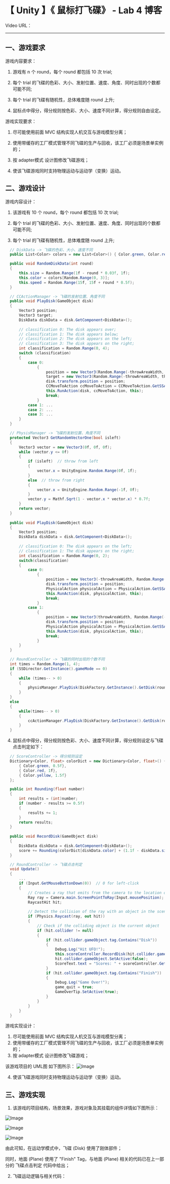 # 【 Unity 】《 鼠标打飞碟》 - Lab 4 博客 

Video URL：

---

## 一、游戏要求 

游戏内容要求：

1. 游戏有 n 个 round，每个 round 都包括 10 次 trial;

2. 每个 trial 的飞碟的色彩、大小、发射位置、速度、角度、同时出现的个数都可能不同;

3. 每个 trial 的飞碟有随机性，总体难度随 round 上升;

4. 鼠标点中得分，得分规则按色彩、大小、速度不同计算，得分规则自由设定。

游戏实现要求：

1. 尽可能使用前面 MVC 结构实现人机交互与游戏模型分离；
2. 使用带缓存的工厂模式管理不同飞碟的生产与回收，该工厂必须是场景单实例的；
3. 按 adapter模式 设计图修改飞碟游戏；

4. 使该飞碟游戏同时支持物理运动与运动学（变换）运动。

## 二、游戏设计 

游戏内容设计：

1. 该游戏有 10 个 round，每个 round 都包括 10 次 trial;

2. 每个 trial 的飞碟的色彩、大小、发射位置、速度、角度、同时出现的个数都可能不同;
3. 每个 trial 的飞碟有随机性，总体难度随 round 上升;

```cs
  // DiskData -> 飞碟的色彩、大小、速度不同
  public List<Color> colors = new List<Color>() { Color.green, Color.red, Color.yellow };

  public void RandomDiskData(int round)
  {
      this.size = Random.Range(1f - round * 0.03f, 1f);
      this.color = colors[Random.Range(0, 3)];
      this.speed = Random.Range(15f, 15f + round * 0.5f);
  }

  // CCActionManager -> 飞碟的发射位置、角度不同
  public void PlayDisk(GameObject disk)
  {
      Vector3 position;
      Vector3 target;
      DiskData diskData = disk.GetComponent<DiskData>();
  
      // classification 0: The disk appears over;
      // classification 1: The disk appears below;
      // classification 2: The disk appears on the left;
      // classification 3: The disk appears on the right;
      int classification = Random.Range(0, 4);
      switch (classification)
      {
          case 0:
              {
                  position = new Vector3(Random.Range(-throwAreaWidth, throwAreaWidth), throwAreaHeight * 3);
                  target = new Vector3(Random.Range(-throwAreaWidth, throwAreaWidth), -throwAreaHeight * 3);
                  disk.transform.position = position;
                  CCMoveToAction ccMoveToAction = CCMoveToAction.GetSSAction(target, diskData.speed * 0.75f);
                  this.RunAction(disk, ccMoveToAction, this);
                  break;
              }
          case 1: ...
          case 2: ...
          case 3: ...
      }
  }

  // PhysisManager -> 飞碟的发射位置、角度不同
  protected Vector3 GetRandomVectorOne(bool isleft)
  {
      Vector3 vector = new Vector3(0f, 0f, 0f);
      while (vector.y <= 0f)
      {
          if (isleft)  // throw from left
          {
              vector.x = UnityEngine.Random.Range(0f, 1f);
          }
          else  // throw from right
          {
              vector.x = UnityEngine.Random.Range(-1f, 0f);
          }
          vector.y = Mathf.Sqrt(1 - vector.x * vector.x) * 0.7f;
      }
      return vector;
  }
  
  public void PlayDisk(GameObject disk)
  {
      Vector3 position;
      DiskData diskData = disk.GetComponent<DiskData>();
  
      // classification 0: The disk appears on the left;
      // classification 1: The disk appears on the right;
      int classification = Random.Range(0, 2);
      switch(classification)
      {
          case 0:
              {
                  position = new Vector3(-throwAreaWidth, Random.Range(-throwAreaHeight, throwAreaHeight));
                  disk.transform.position = position;
                  PhysicalAction physicalAction = PhysicalAction.GetSSAction(GetRandomVectorOne(true) * diskData.speed);
                  this.RunAction(disk, physicalAction, this);
                  break;
              }
          case 1:
              {
                  position = new Vector3(throwAreaWidth, Random.Range(-throwAreaHeight, throwAreaHeight));
                  disk.transform.position = position;
                  PhysicalAction physicalAction = PhysicalAction.GetSSAction(GetRandomVectorOne(false) * diskData.speed);
                  this.RunAction(disk, physicalAction, this);
                  break;
              }
      }
  }

  // RoundController -> 飞碟的同时出现的个数不同
  int times = Random.Range(1, 4);
  if (SSDirector.GetInstance().gameMode == 0)
  {
      while (times-- > 0)
      {
          physisManager.PlayDisk(DiskFactory.GetInstance().GetDisk(round, 0));
      }
  }
  else
  {
      while(times-- > 0)
      {
          ccActionManager.PlayDisk(DiskFactory.GetInstance().GetDisk(round, 1));
      }
  }
```

4. 鼠标点中得分，得分规则按色彩、大小、速度不同计算，得分规则设定与飞碟点击判定如下：

```cs
  // ScoreController -> 得分规则设定
  Dictionary<Color, float> colorDict = new Dictionary<Color, float>() {
      { Color.green, 0.5f},
      { Color.red, 1f},
      { Color.yellow, 1.5f}
  };

  public int Rounding(float number)
  {
      int results = (int)number;
      if (number - results >= 0.5f)
      {
          results += 1;
      }
      return results;
  }
  
  public void RecordDisk(GameObject disk)
  {
      DiskData diskData = disk.GetComponent<DiskData>();
      score += Rounding(colorDict[diskData.color] + (1.1f - diskData.size) * 4 + (diskData.speed - 14f) * 0.3f);
  }

  // RoundController -> 飞碟点击判定
  void Update()
  {
      ...
      if (Input.GetMouseButtonDown(0))  // 0 for left-click
      {
          // Creates a ray that emits from the camera to the location of the mouse pointer
          Ray ray = Camera.main.ScreenPointToRay(Input.mousePosition);
          RaycastHit hit;
      
          // Detect the collision of the ray with an object in the scene
          if (Physics.Raycast(ray, out hit))
          {
              // Check if the colliding object is the current object
              if (hit.collider != null)
              {
                  if (hit.collider.gameObject.tag.Contains("Disk"))
                  {
                      Debug.Log("Hit UFO!");
                      this.scoreController.RecordDisk(hit.collider.gameObject);
                      hit.collider.gameObject.SetActive(false);
                      ScoreText.text = "Scores: " + scoreController.GetScore().ToString();
                  }
                  if (hit.collider.gameObject.tag.Contains("Finish"))
                  {
                      Debug.Log("Game Over!");
                      game_quit = true;
                      GameOverTip.SetActive(true);
                  }
              }
          }
      }
  }
```

游戏实现设计：

1. 尽可能使用前面 MVC 结构实现人机交互与游戏模型分离；
2. 使用带缓存的工厂模式管理不同飞碟的生产与回收，该工厂必须是场景单实例的；
3. 按 adapter模式 设计图修改飞碟游戏；

该游戏项目的 UML图 如下图所示：
![Image](./word/media/Main.png)

4. 使该飞碟游戏同时支持物理运动与运动学（变换）运动。

## 三、游戏实现

1. 该游戏的项目结构，场景效果，游戏对象及其挂载的组件详情如下图所示： 

![Image](./word/media/image1.png)

![Image](./word/media/image2.png)

![Image](./word/media/image3.png)

由此可知，在运动学模式中，飞碟 (Disk) 使用了刚体部件；

同时，地面 (Plane) 使用了 "Finish" Tag，与地面 (Plane) 相关的代码已在上一部分的 飞碟点击判定 代码中给出；

2. 飞碟运动逻辑与相关代码：

